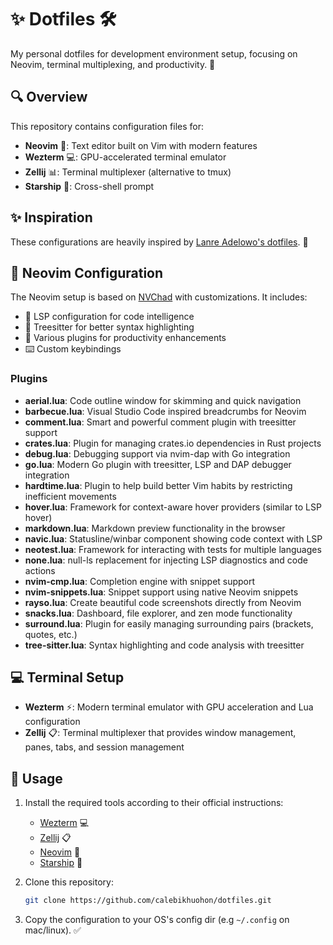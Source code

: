 # ✨ Dotfiles 🛠️

My personal dotfiles for development environment setup, focusing on Neovim, terminal multiplexing, and productivity. 🚀

## 🔍 Overview

This repository contains configuration files for:

- **Neovim** 📝: Text editor built on Vim with modern features
- **Wezterm** 💻: GPU-accelerated terminal emulator
- **Zellij** 📊: Terminal multiplexer (alternative to tmux)
- **Starship** 🚀: Cross-shell prompt

## ✨ Inspiration

These configurations are heavily inspired by [Lanre Adelowo's dotfiles](https://github.com/adelowo/dotfiles). 🙏


## 🔧 Neovim Configuration

The Neovim setup is based on [NVChad](https://nvchad.com/) with customizations. It includes:

- 🧠 LSP configuration for code intelligence
- 🎨 Treesitter for better syntax highlighting
- 🧰 Various plugins for productivity enhancements
- ⌨️ Custom keybindings

### Plugins

- **aerial.lua**: Code outline window for skimming and quick navigation
- **barbecue.lua**: Visual Studio Code inspired breadcrumbs for Neovim
- **comment.lua**: Smart and powerful comment plugin with treesitter support
- **crates.lua**: Plugin for managing crates.io dependencies in Rust projects
- **debug.lua**: Debugging support via nvim-dap with Go integration
- **go.lua**: Modern Go plugin with treesitter, LSP and DAP debugger integration
- **hardtime.lua**: Plugin to help build better Vim habits by restricting inefficient movements
- **hover.lua**: Framework for context-aware hover providers (similar to LSP hover)
- **markdown.lua**: Markdown preview functionality in the browser
- **navic.lua**: Statusline/winbar component showing code context with LSP
- **neotest.lua**: Framework for interacting with tests for multiple languages
- **none.lua**: null-ls replacement for injecting LSP diagnostics and code actions
- **nvim-cmp.lua**: Completion engine with snippet support
- **nvim-snippets.lua**: Snippet support using native Neovim snippets
- **rayso.lua**: Create beautiful code screenshots directly from Neovim
- **snacks.lua**: Dashboard, file explorer, and zen mode functionality
- **surround.lua**: Plugin for easily managing surrounding pairs (brackets, quotes, etc.)
- **tree-sitter.lua**: Syntax highlighting and code analysis with treesitter

## 💻 Terminal Setup

- **Wezterm** ⚡: Modern terminal emulator with GPU acceleration and Lua configuration
- **Zellij** 📋: Terminal multiplexer that provides window management, panes, tabs, and session management

## 🚀 Usage

1. Install the required tools according to their official instructions:
   - [Wezterm](https://wezterm.org/) 💻
   - [Zellij](https://zellij.dev/) 📋
   - [Neovim](https://neovim.io/) 📝
   - [Starship](https://starship.rs/) 🚀

2. Clone this repository:
   ```bash
   git clone https://github.com/calebikhuohon/dotfiles.git
   ```

3. Copy the configuration to your OS's config dir (e.g `~/.config` on mac/linux). ✅


